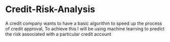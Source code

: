 # Credit-Risk-Analysis
A credit company wants to have a basic algorithm to speed up the process of credit approval, To achieve this I will be using machine learning to predict the risk associated with a particular credit account
